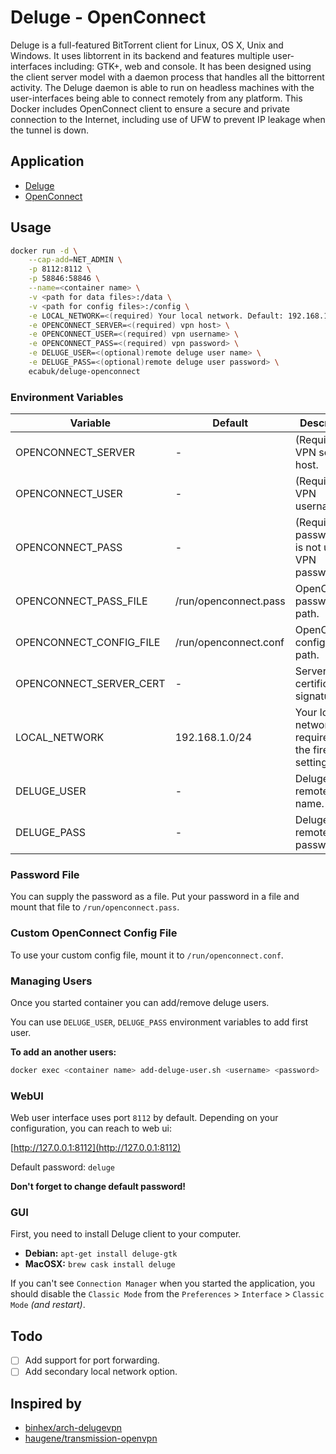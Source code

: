 # Deluge - OpenConnect

Deluge is a full-featured BitTorrent client for Linux, OS X, Unix and Windows.
It uses libtorrent in its backend and features multiple user-interfaces including: GTK+, web and console.
It has been designed using the client server model with a daemon process that handles all the bittorrent activity.
The Deluge daemon is able to run on headless machines with the user-interfaces being able to connect remotely from any platform.
This Docker includes OpenConnect client to ensure a secure and private connection to the Internet, including use of UFW to prevent IP leakage when the tunnel is down.

## Application

- [Deluge](https://deluge-torrent.org/)
- [OpenConnect](https://www.infradead.org/openconnect/)

## Usage

```sh
docker run -d \
	--cap-add=NET_ADMIN \
	-p 8112:8112 \
	-p 58846:58846 \
	--name=<container name> \
	-v <path for data files>:/data \
	-v <path for config files>:/config \
	-e LOCAL_NETWORK=<(required) Your local network. Default: 192.168.1.0/24> \
	-e OPENCONNECT_SERVER=<(required) vpn host> \
	-e OPENCONNECT_USER=<(required) vpn username> \
	-e OPENCONNECT_PASS=<(required) vpn password> \
	-e DELUGE_USER=<(optional)remote deluge user name> \
	-e DELUGE_PASS=<(optional)remote deluge user password> \
	ecabuk/deluge-openconnect
```

### Environment Variables

| Variable                	| Default               	| Description                                                                           |
|-------------------------	|-----------------------	|--------------------------------------------------------------------------------------	|
| OPENCONNECT_SERVER      	| -                     	| (Required) VPN server host.                                                          	|
| OPENCONNECT_USER        	| -                     	| (Required) VPN username.                                                              |
| OPENCONNECT_PASS        	| -                     	| (Required, if password file is not used) VPN password.                                |
| OPENCONNECT_PASS_FILE   	| /run/openconnect.pass 	| OpenConnect password file path.                           							|
| OPENCONNECT_CONFIG_FILE 	| /run/openconnect.conf 	| OpenConnect config file path.															|
| OPENCONNECT_SERVER_CERT   | -                         | Server certificate signature.                                                         |
| LOCAL_NETWORK           	| 192.168.1.0/24        	| Your local network. It is required for the firewall settings.                         |
| DELUGE_USER             	| -                     	| Deluge remote-user name.                                                              |
| DELUGE_PASS             	| -                     	| Deluge remote-user password.                                                          |

### Password File

You can supply the password as a file. Put your password in a file and mount that file to `/run/openconnect.pass`.

### Custom OpenConnect Config File

To use your custom config file, mount it to `/run/openconnect.conf`.

### Managing Users

Once you started container you can add/remove deluge users.

You can use `DELUGE_USER`, `DELUGE_PASS` environment variables to add first user.

**To add an another users:**

```sh
docker exec <container name> add-deluge-user.sh <username> <password>
```


### WebUI

Web user interface uses port `8112` by default.
Depending on your configuration, you can reach to web ui:

[http://127.0.0.1:8112](http://127.0.0.1:8112)

Default password: `deluge`

**Don't forget to change default password!**

### GUI

First, you need to install Deluge client to your computer.

 - **Debian:** `apt-get install deluge-gtk`
 - **MacOSX:** `brew cask install deluge`

If you can't see `Connection Manager` when you started the application,
you should disable the `Classic Mode` from the `Preferences` > `Interface` > `Classic Mode` *(and restart)*.


## Todo

- [ ] Add support for port forwarding.
- [ ] Add secondary local network option.

## Inspired by
- [binhex/arch-delugevpn](https://hub.docker.com/r/binhex/arch-delugevpn)
- [haugene/transmission-openvpn](https://hub.docker.com/r/haugene/transmission-openvpn)